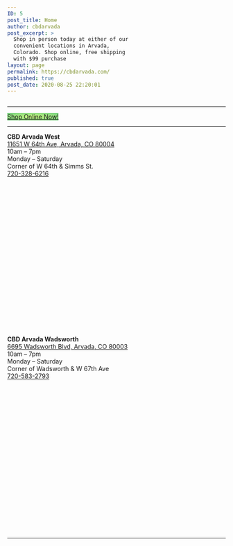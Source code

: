 ```yaml
---
ID: 5
post_title: Home
author: cbdarvada
post_excerpt: >
  Shop in person today at either of our
  convenient locations in Arvada,
  Colorado. Shop online, free shipping
  with $99 purchase
layout: page
permalink: https://cbdarvada.com/
published: true
post_date: 2020-08-25 22:20:01
---
```

<!-- wp:image {"align":"center","id":498,"sizeSlug":"large","className":"is-style-rounded"} -->
<div class="wp-block-image is-style-rounded"><figure class="aligncenter size-large"><img src="https://cbdarvada.com/wp-content/uploads/2020/09/open-sign-300px.jpg" alt="" class="wp-image-498"/></figure></div>
<!-- /wp:image -->

<!-- wp:separator -->
<hr class="wp-block-separator"/>
<!-- /wp:separator -->

<!-- wp:buttons {"align":"center"} -->
<div class="wp-block-buttons aligncenter"><!-- wp:button {"style":{"color":{"gradient":"radial-gradient(rgb(202,248,128) 0%,rgb(113,206,126) 100%)"}},"textColor":"black","className":"is-style-outline"} -->
<div class="wp-block-button is-style-outline"><a class="wp-block-button__link has-black-color has-text-color has-background" href="/shop-online-now/" style="background:radial-gradient(rgb(202,248,128) 0%,rgb(113,206,126) 100%)" rel="/shop-online-now/">Shop Online Now!</a></div>
<!-- /wp:button --></div>
<!-- /wp:buttons -->

<!-- wp:separator -->
<hr class="wp-block-separator"/>
<!-- /wp:separator -->

<!-- wp:paragraph -->
<p></p>
<!-- /wp:paragraph -->

<!-- wp:columns -->
<div class="wp-block-columns"><!-- wp:column -->
<div class="wp-block-column"><!-- wp:paragraph -->
<p><strong>CBD Arvada West</strong><br><a href="https://g.page/arvada-american-shaman-cbd?share">11651 W 64th Ave, Arvada, CO 80004</a><br>10am – 7pm<br>Monday – Saturday<br>Corner of W 64th &amp; Simms St.<br><a href="tel:+1-720-328-6216">720-328-6216</a></p>
<!-- /wp:paragraph -->

<!-- wp:html -->
<iframe src="" data-src="https://www.google.com/maps/embed?pb=!1m18!1m12!1m3!1d3064.6882320729374!2d-105.13201298525863!3d39.813984600000616!2m3!1f0!2f0!3f0!3m2!1i1024!2i768!4f13.1!3m3!1m2!1s0x876b8ffe9b2a875b%3A0xd8d932411a536fb1!2sCBD%20Arvada%20American%20Shaman%20West!5e0!3m2!1sen!2sus!4v1582487168995!5m2!1sen!2sus" width="450" height="337" frameborder="0" style="border:0;" allowfullscreen=""></iframe>
<!-- /wp:html --></div>
<!-- /wp:column -->

<!-- wp:column -->
<div class="wp-block-column"><!-- wp:paragraph -->
<p><strong>CBD Arvada Wadsworth</strong><br><a href="https://g.page/cbdarvadashaman?share">6695 Wadsworth Blvd, Arvada, CO 80003</a><br>10am – 7pm<br>Monday – Saturday<br>Corner of Wadsworth &amp; W 67th Ave<br><a href="tel:+1-720-583-2793">720-583-2793</a></p>
<!-- /wp:paragraph -->

<!-- wp:html -->
<iframe src="" data-src="https://www.google.com/maps/embed?pb=!1m18!1m12!1m3!1d3064.4923684563882!2d-105.0819785443939!3d39.818377200512636!2m3!1f0!2f0!3f0!3m2!1i1024!2i768!4f13.1!3m3!1m2!1s0x876b89c573695847%3A0x167967353e6700b6!2sCBD%20Arvada%20American%20Shaman!5e0!3m2!1sen!2sus!4v1582486760915!5m2!1sen!2sus" width="450" height="337" frameborder="0" style="border:0;" allowfullscreen=""></iframe>
<!-- /wp:html -->

<!-- wp:paragraph -->
<p></p>
<!-- /wp:paragraph --></div>
<!-- /wp:column --></div>
<!-- /wp:columns -->

<!-- wp:separator -->
<hr class="wp-block-separator"/>
<!-- /wp:separator -->